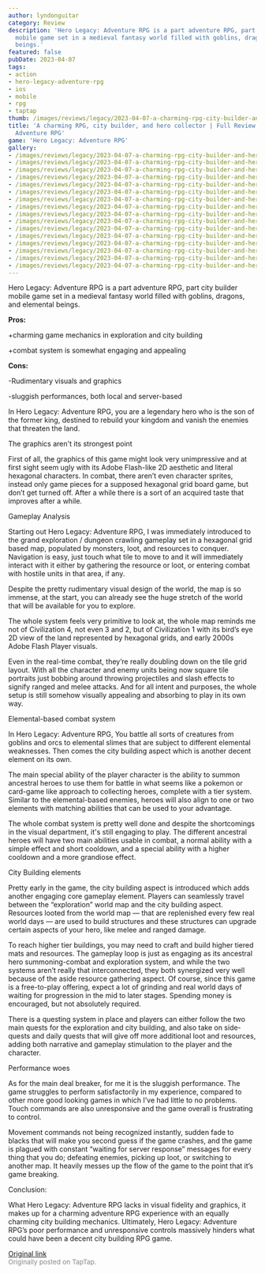 ```yaml
---
author: lyndonguitar
category: Review
description: 'Hero Legacy: Adventure RPG is a part adventure RPG, part city builder
  mobile game set in a medieval fantasy world filled with goblins, dragons, and elemental
  beings.'
featured: false
pubDate: 2023-04-07
tags:
- action
- hero-legacy-adventure-rpg
- ios
- mobile
- rpg
- taptap
thumb: /images/reviews/legacy/2023-04-07-a-charming-rpg-city-builder-and-hero-collector--full-review---hero-legacy-adventure-rpg-0.avif
title: 'A charming RPG, city builder, and hero collector | Full Review - Hero Legacy:
  Adventure RPG'
game: 'Hero Legacy: Adventure RPG'
gallery:
- /images/reviews/legacy/2023-04-07-a-charming-rpg-city-builder-and-hero-collector--full-review---hero-legacy-adventure-rpg-0.avif
- /images/reviews/legacy/2023-04-07-a-charming-rpg-city-builder-and-hero-collector--full-review---hero-legacy-adventure-rpg-1.avif
- /images/reviews/legacy/2023-04-07-a-charming-rpg-city-builder-and-hero-collector--full-review---hero-legacy-adventure-rpg-2.avif
- /images/reviews/legacy/2023-04-07-a-charming-rpg-city-builder-and-hero-collector--full-review---hero-legacy-adventure-rpg-3.avif
- /images/reviews/legacy/2023-04-07-a-charming-rpg-city-builder-and-hero-collector--full-review---hero-legacy-adventure-rpg-4.avif
- /images/reviews/legacy/2023-04-07-a-charming-rpg-city-builder-and-hero-collector--full-review---hero-legacy-adventure-rpg-5.avif
- /images/reviews/legacy/2023-04-07-a-charming-rpg-city-builder-and-hero-collector--full-review---hero-legacy-adventure-rpg-6.avif
- /images/reviews/legacy/2023-04-07-a-charming-rpg-city-builder-and-hero-collector--full-review---hero-legacy-adventure-rpg-7.avif
- /images/reviews/legacy/2023-04-07-a-charming-rpg-city-builder-and-hero-collector--full-review---hero-legacy-adventure-rpg-8.avif
- /images/reviews/legacy/2023-04-07-a-charming-rpg-city-builder-and-hero-collector--full-review---hero-legacy-adventure-rpg-9.avif
- /images/reviews/legacy/2023-04-07-a-charming-rpg-city-builder-and-hero-collector--full-review---hero-legacy-adventure-rpg-10.avif
- /images/reviews/legacy/2023-04-07-a-charming-rpg-city-builder-and-hero-collector--full-review---hero-legacy-adventure-rpg-11.avif
- /images/reviews/legacy/2023-04-07-a-charming-rpg-city-builder-and-hero-collector--full-review---hero-legacy-adventure-rpg-12.avif
- /images/reviews/legacy/2023-04-07-a-charming-rpg-city-builder-and-hero-collector--full-review---hero-legacy-adventure-rpg-13.avif
- /images/reviews/legacy/2023-04-07-a-charming-rpg-city-builder-and-hero-collector--full-review---hero-legacy-adventure-rpg-14.avif
- /images/reviews/legacy/2023-04-07-a-charming-rpg-city-builder-and-hero-collector--full-review---hero-legacy-adventure-rpg-15.avif
---
```

Hero Legacy: Adventure RPG is a part adventure RPG, part city builder mobile game set in a medieval fantasy world filled with goblins, dragons, and elemental beings.


**Pros:**


+charming game mechanics in exploration and city building

+combat system is somewhat engaging and appealing


**Cons:**


-Rudimentary visuals and graphics

-sluggish performances, both local and server-based

In Hero Legacy: Adventure RPG, you are a legendary hero who is the son of the former king, destined to rebuild your kingdom and vanish the enemies that threaten the land.

The graphics aren't its strongest point

First of all, the graphics of this game might look very unimpressive and at first sight seem ugly with its Adobe Flash-like 2D aesthetic and literal hexagonal characters. In combat, there aren’t even character sprites, instead only game pieces for a supposed hexagonal grid board game, but don’t get turned off. After a while there is a sort of an acquired taste that improves after a while.

Gameplay Analysis

Starting out Hero Legacy: Adventure RPG, I was immediately introduced to the grand exploration / dungeon crawling gameplay set in a hexagonal grid based map, populated by monsters, loot, and resources to conquer. Navigation is easy, just touch what tile to move to and it will immediately interact with it either by gathering the resource or loot, or entering combat with hostile units in that area, if any.

Despite the pretty rudimentary visual design of the world, the map is so immense, at the start, you can already see the huge stretch of the world that will be available for you to explore.

The whole system feels very primitive to look at, the whole map reminds me not of Civilization 4, not even 3 and 2, but of Civilization 1 with its bird’s eye 2D view of the land represented by hexagonal grids, and early 2000s Adobe Flash Player visuals.

Even in the real-time combat, they’re really doubling down on the tile grid layout. With all the character and enemy units being now square tile portraits just bobbing around throwing projectiles and slash effects to signify ranged and melee attacks. And for all intent and purposes, the whole setup is still somehow visually appealing and absorbing to play in its own way.

Elemental-based combat system

In Hero Legacy: Adventure RPG, You battle all sorts of creatures from goblins and orcs to elemental slimes that are subject to different elemental weaknesses. Then comes the city building aspect which is another decent element on its own.

The main special ability of the player character is the ability to summon ancestral heroes to use them for battle in what seems like a pokemon or card-game like approach to collecting heroes, complete with a tier system. Similar to the elemental-based enemies, heroes will also align to one or two elements with matching abilities that can be used to your advantage.

The whole combat system is pretty well done and despite the shortcomings in the visual department, it's still engaging to play. The different ancestral heroes will have two main abilities usable in combat, a normal ability with a simple effect and short cooldown, and a special ability with a higher cooldown and a more grandiose effect.

City Building elements

Pretty early in the game, the city building aspect is introduced which adds another engaging core gameplay element. Players can seamlessly travel between the “exploration” world map and the city building aspect. Resources looted from the world map  — that are replenished every few real world days —  are used to build structures and these structures can upgrade certain aspects of your hero, like melee and ranged damage.

To reach higher tier buildings, you may need to craft and build higher tiered mats and resources. The gameplay loop is just as engaging as its ancestral hero summoning-combat and exploration system, and while the two systems aren’t really that interconnected, they both synergized very well because of the aside resource gathering aspect. Of course, since this game is a free-to-play offering, expect a lot of grinding and real world days of waiting for progression in the mid to later stages. Spending money is encouraged, but not absolutely required.

There is a questing system in place and players can either follow the two main quests for the exploration and city building, and also take on side-quests and daily quests that will give off more additional loot and resources, adding both narrative and gameplay stimulation to the player and the character.

Performance woes

As for the main deal breaker, for me it is the sluggish performance. The game struggles to perform satisfactorily in my experience, compared to other more good looking games in which I’ve had little to no problems. Touch commands are also unresponsive and the game overall is frustrating to control.

Movement commands not being recognized instantly, sudden fade to blacks that will make you second guess if the game crashes, and the game is plagued with constant “waiting for server response” messages for every thing that you do; defeating enemies, picking up loot, or switching to another map. It heavily messes up the flow of the game to the point that it’s game breaking.

Conclusion:

What Hero Legacy: Adventure RPG lacks in visual fidelity and graphics, it makes up for a charming adventure RPG experience with an equally charming city building mechanics. Ultimately, Hero Legacy: Adventure RPG’s poor performance and unresponsive controls massively hinders what could have been a decent city building RPG game.

[Original link](https://www.taptap.io/post/5034885)<br><span style="font-size: 0.95em; color: #888;">Originally posted on TapTap.</span>